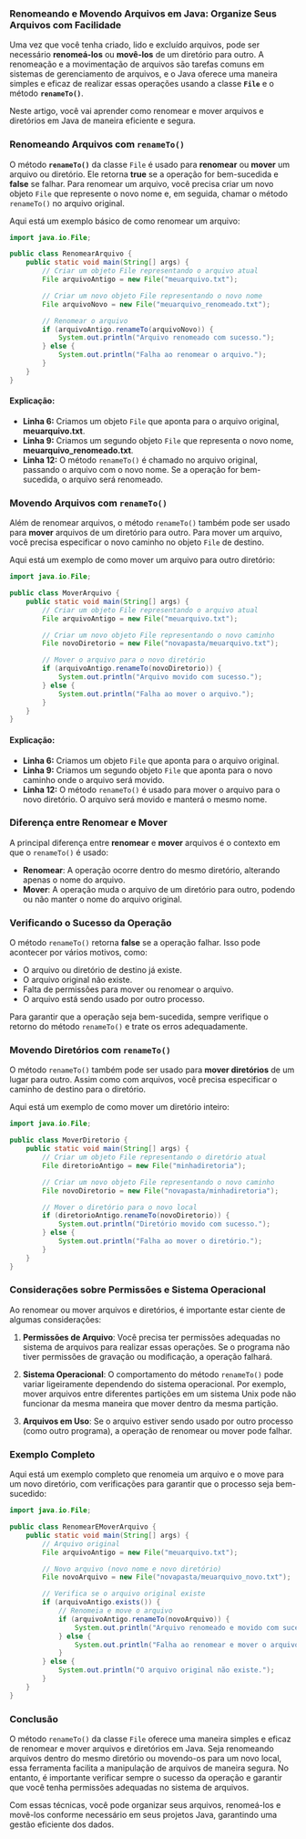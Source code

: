 ### Renomeando e Movendo Arquivos em Java: Organize Seus Arquivos com Facilidade

Uma vez que você tenha criado, lido e excluído arquivos, pode ser necessário **renomeá-los** ou **movê-los** de um diretório para outro. A renomeação e a movimentação de arquivos são tarefas comuns em sistemas de gerenciamento de arquivos, e o Java oferece uma maneira simples e eficaz de realizar essas operações usando a classe **`File`** e o método **`renameTo()`**.

Neste artigo, você vai aprender como renomear e mover arquivos e diretórios em Java de maneira eficiente e segura.

### Renomeando Arquivos com `renameTo()`

O método **`renameTo()`** da classe `File` é usado para **renomear** ou **mover** um arquivo ou diretório. Ele retorna **true** se a operação for bem-sucedida e **false** se falhar. Para renomear um arquivo, você precisa criar um novo objeto `File` que represente o novo nome e, em seguida, chamar o método `renameTo()` no arquivo original.

Aqui está um exemplo básico de como renomear um arquivo:

```java
import java.io.File;

public class RenomearArquivo {
    public static void main(String[] args) {
        // Criar um objeto File representando o arquivo atual
        File arquivoAntigo = new File("meuarquivo.txt");

        // Criar um novo objeto File representando o novo nome
        File arquivoNovo = new File("meuarquivo_renomeado.txt");

        // Renomear o arquivo
        if (arquivoAntigo.renameTo(arquivoNovo)) {
            System.out.println("Arquivo renomeado com sucesso.");
        } else {
            System.out.println("Falha ao renomear o arquivo.");
        }
    }
}
```

#### Explicação:

- **Linha 6:** Criamos um objeto `File` que aponta para o arquivo original, **meuarquivo.txt**.
- **Linha 9:** Criamos um segundo objeto `File` que representa o novo nome, **meuarquivo_renomeado.txt**.
- **Linha 12:** O método `renameTo()` é chamado no arquivo original, passando o arquivo com o novo nome. Se a operação for bem-sucedida, o arquivo será renomeado.

### Movendo Arquivos com `renameTo()`

Além de renomear arquivos, o método `renameTo()` também pode ser usado para **mover** arquivos de um diretório para outro. Para mover um arquivo, você precisa especificar o novo caminho no objeto `File` de destino.

Aqui está um exemplo de como mover um arquivo para outro diretório:

```java
import java.io.File;

public class MoverArquivo {
    public static void main(String[] args) {
        // Criar um objeto File representando o arquivo atual
        File arquivoAntigo = new File("meuarquivo.txt");

        // Criar um novo objeto File representando o novo caminho
        File novoDiretorio = new File("novapasta/meuarquivo.txt");

        // Mover o arquivo para o novo diretório
        if (arquivoAntigo.renameTo(novoDiretorio)) {
            System.out.println("Arquivo movido com sucesso.");
        } else {
            System.out.println("Falha ao mover o arquivo.");
        }
    }
}
```

#### Explicação:

- **Linha 6:** Criamos um objeto `File` que aponta para o arquivo original.
- **Linha 9:** Criamos um segundo objeto `File` que aponta para o novo caminho onde o arquivo será movido.
- **Linha 12:** O método `renameTo()` é usado para mover o arquivo para o novo diretório. O arquivo será movido e manterá o mesmo nome.

### Diferença entre Renomear e Mover

A principal diferença entre **renomear** e **mover** arquivos é o contexto em que o `renameTo()` é usado:

- **Renomear**: A operação ocorre dentro do mesmo diretório, alterando apenas o nome do arquivo.
- **Mover**: A operação muda o arquivo de um diretório para outro, podendo ou não manter o nome do arquivo original.

### Verificando o Sucesso da Operação

O método `renameTo()` retorna **false** se a operação falhar. Isso pode acontecer por vários motivos, como:

- O arquivo ou diretório de destino já existe.
- O arquivo original não existe.
- Falta de permissões para mover ou renomear o arquivo.
- O arquivo está sendo usado por outro processo.

Para garantir que a operação seja bem-sucedida, sempre verifique o retorno do método `renameTo()` e trate os erros adequadamente.

### Movendo Diretórios com `renameTo()`

O método `renameTo()` também pode ser usado para **mover diretórios** de um lugar para outro. Assim como com arquivos, você precisa especificar o caminho de destino para o diretório.

Aqui está um exemplo de como mover um diretório inteiro:

```java
import java.io.File;

public class MoverDiretorio {
    public static void main(String[] args) {
        // Criar um objeto File representando o diretório atual
        File diretorioAntigo = new File("minhadiretoria");

        // Criar um novo objeto File representando o novo caminho
        File novoDiretorio = new File("novapasta/minhadiretoria");

        // Mover o diretório para o novo local
        if (diretorioAntigo.renameTo(novoDiretorio)) {
            System.out.println("Diretório movido com sucesso.");
        } else {
            System.out.println("Falha ao mover o diretório.");
        }
    }
}
```

### Considerações sobre Permissões e Sistema Operacional

Ao renomear ou mover arquivos e diretórios, é importante estar ciente de algumas considerações:

1. **Permissões de Arquivo**: Você precisa ter permissões adequadas no sistema de arquivos para realizar essas operações. Se o programa não tiver permissões de gravação ou modificação, a operação falhará.
   
2. **Sistema Operacional**: O comportamento do método `renameTo()` pode variar ligeiramente dependendo do sistema operacional. Por exemplo, mover arquivos entre diferentes partições em um sistema Unix pode não funcionar da mesma maneira que mover dentro da mesma partição.

3. **Arquivos em Uso**: Se o arquivo estiver sendo usado por outro processo (como outro programa), a operação de renomear ou mover pode falhar.

### Exemplo Completo

Aqui está um exemplo completo que renomeia um arquivo e o move para um novo diretório, com verificações para garantir que o processo seja bem-sucedido:

```java
import java.io.File;

public class RenomearEMoverArquivo {
    public static void main(String[] args) {
        // Arquivo original
        File arquivoAntigo = new File("meuarquivo.txt");

        // Novo arquivo (novo nome e novo diretório)
        File novoArquivo = new File("novapasta/meuarquivo_novo.txt");

        // Verifica se o arquivo original existe
        if (arquivoAntigo.exists()) {
            // Renomeia e move o arquivo
            if (arquivoAntigo.renameTo(novoArquivo)) {
                System.out.println("Arquivo renomeado e movido com sucesso.");
            } else {
                System.out.println("Falha ao renomear e mover o arquivo.");
            }
        } else {
            System.out.println("O arquivo original não existe.");
        }
    }
}
```

### Conclusão

O método `renameTo()` da classe `File` oferece uma maneira simples e eficaz de renomear e mover arquivos e diretórios em Java. Seja renomeando arquivos dentro do mesmo diretório ou movendo-os para um novo local, essa ferramenta facilita a manipulação de arquivos de maneira segura. No entanto, é importante verificar sempre o sucesso da operação e garantir que você tenha permissões adequadas no sistema de arquivos.

Com essas técnicas, você pode organizar seus arquivos, renomeá-los e movê-los conforme necessário em seus projetos Java, garantindo uma gestão eficiente dos dados.